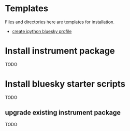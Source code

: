 # Templates

Files and directories here are templates for installation.

* [create ipython bluesky profile](/admin/README.md#administering-bluesky)

# Install instrument package

TODO

# Install bluesky starter scripts

TODO

## upgrade existing instrument package

TODO
